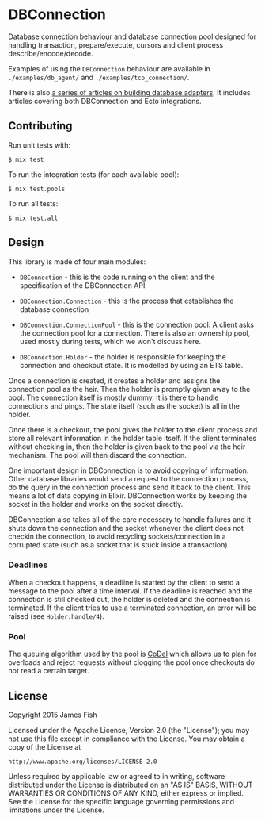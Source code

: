 # DBConnection

Database connection behaviour and database connection pool designed for
handling transaction, prepare/execute, cursors and client process
describe/encode/decode.

Examples of using the `DBConnection` behaviour are available in
`./examples/db_agent/` and `./examples/tcp_connection/`.

There is also [a series of articles on building database adapters](http://blog.plataformatec.com.br/2018/11/building-a-new-mysql-adapter-for-ecto-part-i-hello-world/). It includes articles covering both DBConnection and Ecto integrations.

## Contributing

Run unit tests with:

    $ mix test

To run the integration tests (for each available pool):

    $ mix test.pools

To run all tests:

    $ mix test.all

## Design

This library is made of four main modules:

  * `DBConnection` - this is the code running on the client
    and the specification of the DBConnection API

  * `DBConnection.Connection` - this is the process that
    establishes the database connection

  * `DBConnection.ConnectionPool` - this is the connection
    pool. A client asks the connection pool for a connection.
    There is also an ownership pool, used mostly during tests,
    which we won't discuss here.

  * `DBConnection.Holder` - the holder is responsible for
    keeping the connection and checkout state. It is modelled
    by using an ETS table.

Once a connection is created, it creates a holder and
assigns the connection pool as the heir. Then the holder
is promptly given away to the pool. The connection itself
is mostly dummy. It is there to handle connections and pings.
The state itself (such as the socket) is all in the holder.

Once there is a checkout, the pool gives the holder to the
client process and store all relevant information in the
holder table itself. If the client terminates without
checking in, then the holder is given back to the pool via
the heir mechanism. The pool will then discard the connection.

One important design in DBConnection is to avoid copying of
information. Other database libraries would send a request
to the connection process, do the query in the connection
process and send it back to the client. This means a lot of
data copying in Elixir. DBConnection works by keeping the
socket in the holder and works on the socket directly.

DBConnection also takes all of the care necessary to handle
failures and it shuts down the connection and the socket
whenever the client does not checkin the connection, to avoid
recycling sockets/connection in a corrupted state (such as a socket
that is stuck inside a transaction).

### Deadlines

When a checkout happens, a deadline is started by the client
to send a message to the pool after a time interval. If the
deadline is reached and the connection is still checked out,
the holder is deleted and the connection is terminated. If the
client tries to use a terminated connection, an error will
be raised (see `Holder.handle/4`).

### Pool

The queuing algorithm used by the pool is [CoDel](https://queue.acm.org/appendices/codel.html)
which allows us to plan for overloads and reject requests
without clogging the pool once checkouts do not read a certain
target.

## License

Copyright 2015 James Fish

Licensed under the Apache License, Version 2.0 (the "License");
you may not use this file except in compliance with the License.
You may obtain a copy of the License at

    http://www.apache.org/licenses/LICENSE-2.0

Unless required by applicable law or agreed to in writing, software
distributed under the License is distributed on an "AS IS" BASIS,
WITHOUT WARRANTIES OR CONDITIONS OF ANY KIND, either express or implied.
See the License for the specific language governing permissions and
limitations under the License.
